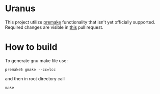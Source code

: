 # Uranus

This project utilize [premake](https://github.com/premake/premake-core) functionality that isn't yet
officially supported. Required changes are visible in [this](https://github.com/premake/premake-core/pull/1252)
pull request.

# How to build

To generate gnu make file use:

```
premake5 gmake --cc=lcc
```

and then in root directory call

```
make
```

